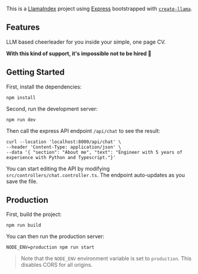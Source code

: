 This is a [LlamaIndex](https://www.llamaindex.ai/) project using [Express](https://expressjs.com/) bootstrapped with [`create-llama`](https://github.com/run-llama/LlamaIndexTS/tree/main/packages/create-llama).

## Features

LLM based cheerleader for you inside your simple, one page CV.

**With this kind of support, it's impossible not to be hired 💪**

## Getting Started

First, install the dependencies:

```
npm install
```

Second, run the development server:

```
npm run dev
```

Then call the express API endpoint `/api/chat` to see the result:

```
curl --location 'localhost:8000/api/chat' \
--header 'Content-Type: application/json' \
--data '{ "section": "About me", "text": "Engineer with 5 years of experience with Python and Typescript."}'
```

You can start editing the API by modifying `src/controllers/chat.controller.ts`. The endpoint auto-updates as you save the file.

## Production

First, build the project:

```
npm run build
```

You can then run the production server:

```
NODE_ENV=production npm run start
```

> Note that the `NODE_ENV` environment variable is set to `production`. This disables CORS for all origins.
